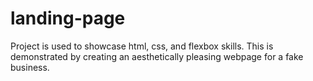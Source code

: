 # landing-page

Project is used to showcase html, css, and flexbox skills. This is demonstrated by creating an aesthetically pleasing webpage for a fake business.